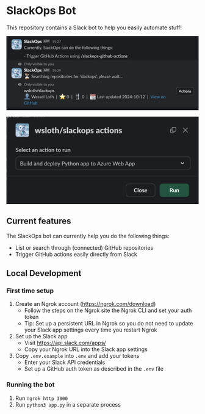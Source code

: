 # SlackOps Bot

This repository contains a Slack bot to help you easily automate stuff!

![SlackOps Bot](docs/1.png)

![SlackOps Bot](docs/2.png)


## Current features

The SlackOps bot can currently help you do the following things:
- List or search through (connected) GitHub repositories
- Trigger GitHub actions easily directly from Slack

## Local Development

### First time setup
1. Create an Ngrok account (https://ngrok.com/download)
    - Follow the steps on the Ngrok site the Ngrok CLI and set your auth token
    - Tip: Set up a persistent URL in Ngrok so you do not need to update your Slack app settings every time you restart Ngrok
1. Set up the Slack app
    - Visit https://api.slack.com/apps/
    - Copy your Ngrok URL into the Slack app settings
1. Copy `.env.example` into `.env` and add your tokens
    - Enter your Slack API credentials
    - Set up a GitHub auth token as described in the `.env` file

### Running the bot
1. Run `ngrok http 3000`
1. Run `python3 app.py` in a separate process
